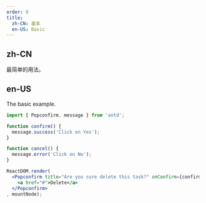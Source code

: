 ```yaml
---
order: 0
title:
  zh-CN: 基本
  en-US: Basic
---
```


## zh-CN

最简单的用法。

## en-US

The basic example.

````jsx
import { Popconfirm, message } from 'antd';

function confirm() {
  message.success('Click on Yes');
}

function cancel() {
  message.error('Click on No');
}

ReactDOM.render(
  <Popconfirm title="Are you sure delete this task?" onConfirm={confirm} onCancel={cancel} okText="Yes" cancelText="No">
    <a href="#">Delete</a>
  </Popconfirm>
, mountNode);
````

